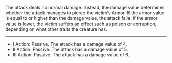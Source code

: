 The attack deals no normal damage. Instead, the damage value determines whether the attack manages to pierce the victim’s Armor. If the armor value is equal to or higher than the damage value, the attack fails; if the armor value is lower, the victim suffers an effect such as poison or corruption, depending on what other traits the creature has.

---
- I Action: Passive. The attack has a damage value of 4. 
- II Action: Passive. The attack has a damage value of 5. 
- III Action: Passive. The attack has a damage value of 6.